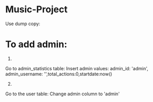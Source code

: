 # Music-Project

Use dump copy:

# To add admin:

1)
Go to admin_statistics table:
Insert admin values:
admin_id: 'admin', admin_username: '<username from user table>',total_actions:0,startdate:now()

2)
Go to the user table:
Change admin column to 'admin'
